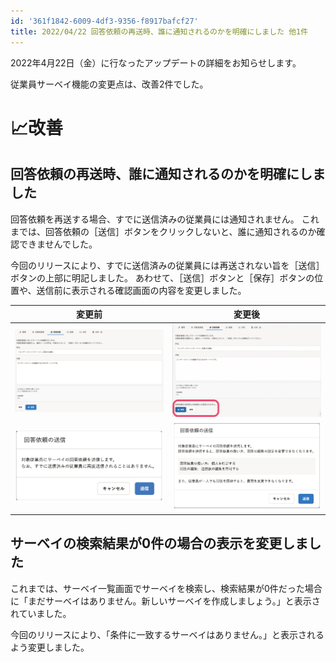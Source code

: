 ```yaml
---
id: '361f1842-6009-4df3-9356-f8917bafcf27'
title: 2022/04/22 回答依頼の再送時、誰に通知されるのかを明確にしました 他1件
---
```

2022年4月22日（金）に行なったアップデートの詳細をお知らせします。

従業員サーベイ機能の変更点は、改善2件でした。

# 📈改善

## 回答依頼の再送時、誰に通知されるのかを明確にしました
回答依頼を再送する場合、すでに送信済みの従業員には通知されません。
これまでは、回答依頼の［送信］ボタンをクリックしないと、誰に通知されるのか確認できませんでした。

今回のリリースにより、すでに送信済みの従業員には再送されない旨を［送信］ボタンの上部に明記しました。
あわせて、［送信］ボタンと［保存］ボタンの位置や、送信前に表示される確認画面の内容を変更しました。

| 変更前 | 変更後 | 
| -------- | -------- | 
| ![](2022-04-22-12-21-49.png)|![](%20Text%20%20%20%20.png)| 
| ![](2022-04-22-12-44-57.png) |![](2022-04-22-12-45-47.png)| 

## サーベイの検索結果が0件の場合の表示を変更しました
これまでは、サーベイ一覧画面でサーベイを検索し、検索結果が0件だった場合に「まだサーベイはありません。新しいサーベイを作成しましょう。」と表示されていました。

今回のリリースにより、「条件に一致するサーベイはありません。」と表示されるよう変更しました。